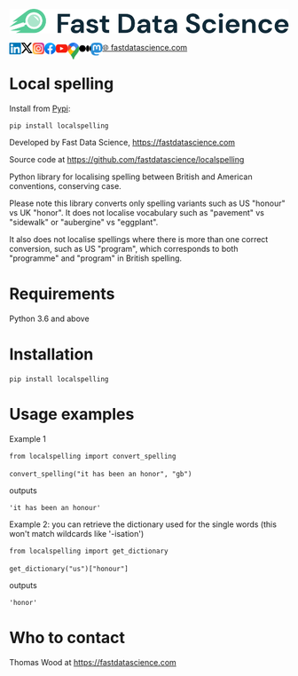 ![Fast Data Science logo](https://raw.githubusercontent.com/fastdatascience/brand/main/primary_logo.svg)

<a href="https://fastdatascience.com"><span align="left">🌐 fastdatascience.com</span></a>
<a href="https://www.linkedin.com/company/fastdatascience/"><img align="left" src="https://raw.githubusercontent.com//harmonydata/.github/main/profile/linkedin.svg" alt="Fast Data Science | LinkedIn" width="21px"/></a>
<a href="https://twitter.com/fastdatascienc1"><img align="left" src="https://raw.githubusercontent.com//harmonydata/.github/main/profile/x.svg" alt="Fast Data Science | X" width="21px"/></a>
<a href="https://www.instagram.com/fastdatascience/"><img align="left" src="https://raw.githubusercontent.com//harmonydata/.github/main/profile/instagram.svg" alt="Fast Data Science | Instagram" width="21px"/></a>
<a href="https://www.facebook.com/fastdatascienceltd"><img align="left" src="https://raw.githubusercontent.com//harmonydata/.github/main/profile/fb.svg" alt="Fast Data Science | Facebook" width="21px"/></a>
<a href="https://www.youtube.com/channel/UCLPrDH7SoRT55F6i50xMg5g"><img align="left" src="https://raw.githubusercontent.com//harmonydata/.github/main/profile/yt.svg" alt="Fast Data Science | YouTube" width="21px"/></a>
<a href="https://g.page/fast-data-science"><img align="left" src="https://raw.githubusercontent.com//harmonydata/.github/main/profile/google.svg" alt="Fast Data Science | Google" width="21px"/></a>
<a href="https://medium.com/fast-data-science"><img align="left" src="https://raw.githubusercontent.com//harmonydata/.github/main/profile/medium.svg" alt="Fast Data Science | Medium" width="21px"/></a>
<a href="https://mastodon.social/@fastdatascience"><img align="left" src="https://raw.githubusercontent.com//harmonydata/.github/main/profile/mastodon.svg" alt="Fast Data Science | Mastodon" width="21px"/></a>

# Local spelling

Install from [Pypi](https://pypi.org/project/localspelling/):

```
pip install localspelling
```

Developed by Fast Data Science, https://fastdatascience.com

Source code at https://github.com/fastdatascience/localspelling

Python library for localising spelling between British and American conventions, conserving case.

Please note this library converts only spelling variants such as US "honour" vs UK "honor".
It does not localise vocabulary such as "pavement" vs "sidewalk" or "aubergine" vs "eggplant".

It also does not localise spellings where there is more than one correct conversion, such as US "program",
which corresponds to both "programme" and "program" in British spelling.

# Requirements

Python 3.6 and above

# Installation

```
pip install localspelling
```

# Usage examples

Example 1

```
from localspelling import convert_spelling

convert_spelling("it has been an honor", "gb")
```

outputs

```
'it has been an honour'
```

Example 2: you can retrieve the dictionary used for the single words (this won't match wildcards like '-isation')

```
from localspelling import get_dictionary

get_dictionary("us")["honour"]
```

outputs

```
'honor'
```


# Who to contact

Thomas Wood at https://fastdatascience.com
